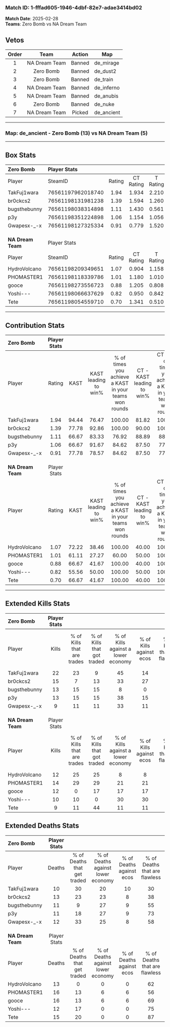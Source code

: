 ### Match ID: 1-fffad605-1946-4dbf-82e7-adae3414bd02  
**Match Date**: 2025-02-28  
**Teams**: Zero Bomb vs NA Dream Team  

## Vetos  

| Order | Team | Action | Map |
| :---: | :--: | :----: | --- |
| 1 | NA Dream Team | Banned | de_mirage |
| 2 | Zero Bomb | Banned | de_dust2 |
| 3 | Zero Bomb | Banned | de_train |
| 4 | NA Dream Team | Banned | de_inferno |
| 5 | NA Dream Team | Banned | de_anubis |
| 6 | Zero Bomb | Banned | de_nuke |
| 7 | NA Dream Team | Picked | de_ancient |

---  

### **Map**: de_ancient - Zero Bomb (13) vs NA Dream Team (5)  
---  

## Box Stats  

| **Zero Bomb**     | Player Stats      |        |           |          |       |       |       |         |        |      |     |
| :- | :- | :-: | :-: | :-: | :-: | :-: | :-: | :-: | :-: | :-: | :-: |
| Player            | SteamID           | Rating | CT Rating | T Rating | KAST  |  ADR  | Kills | Assists | Deaths | K/D  | HS% |
| TakFuj1wara       | 76561197962018740 |  1.94  |   1.934   |  2.210   | 94.44 | 120.3 |  22   |    7    |   10   | 2.20 | 31  |
| br0ckcs2          | 76561198131981238 |  1.39  |   1.594   |  1.260   | 77.78 | 111.4 |  15   |   13    |   13   | 1.15 | 13  |
| bugsthebunny      | 76561198038314898 |  1.11  |   1.430   |  0.561   | 66.67 | 77.9  |  13   |    2    |   11   | 1.18 | 46  |
| p3y               | 76561198351224898 |  1.06  |   1.154   |  1.056   | 66.67 | 62.2  |  13   |    3    |   11   | 1.18 | 23  |
| Gwapesx-_-x       | 76561198127325334 |  0.91  |   0.779   |  1.520   | 77.78 | 53.9  |   9   |    5    |   12   | 0.75 | 55  |
|                   |                   |        |           |          |       |       |       |         |        |      |     |
|                   |                   |        |           |          |       |       |       |         |        |      |     |
|                   |                   |        |           |          |       |       |       |         |        |      |     |
| **NA Dream Team** | Player Stats      |        |           |          |       |       |       |         |        |      |     |
| Player            | SteamID           | Rating | CT Rating | T Rating | KAST  |  ADR  | Kills | Assists | Deaths | K/D  | HS% |
| HydroVolcano      | 76561198209349651 |  1.07  |   0.904   |  1.158   | 72.22 | 84.6  |  12   |    4    |   13   | 0.92 | 66  |
| PHOMASTER1        | 76561198118339786 |  1.01  |   1.180   |  1.010   | 61.11 | 88.9  |  14   |    3    |   16   | 0.88 | 57  |
| gooce             | 76561198273556723 |  0.88  |   1.205   |  0.808   | 66.67 | 68.5  |  12   |    2    |   16   | 0.75 | 66  |
| Yoshi---          | 76561198066637629 |  0.82  |   0.950   |  0.842   | 55.56 | 63.4  |  10   |    4    |   12   | 0.83 | 60  |
| Tete              | 76561198054559710 |  0.70  |   1.341   |  0.510   | 66.67 | 48.9  |   9   |    1    |   15   | 0.60 | 44  |
---  

## Contribution Stats  

| **Zero Bomb**     | Player Stats |       |                      |                                                        |                           |                                                             |                          |                                                            |
| :- | :-: | :-: | :-: | :-: | :-: | :-: | :-: | :-: |
| Player            |    Rating    | KAST  | KAST leading to win% | % of times you achieve a KAST in your teams won rounds | CT - KAST leading to win% | CT - % of times you achieve a KAST in your teams won rounds | T - KAST leading to win% | T - % of times you achieve a KAST in your teams won rounds |
| TakFuj1wara       |     1.94     | 94.44 |        76.47         |                         100.00                         |           81.82           |                           100.00                            |          66.67           |                           100.00                           |
| br0ckcs2          |     1.39     | 77.78 |        92.86         |                         100.00                         |           90.00           |                           100.00                            |          100.00          |                           100.00                           |
| bugsthebunny      |     1.11     | 66.67 |        83.33         |                         76.92                          |           88.89           |                            88.89                            |          66.67           |                           50.00                            |
| p3y               |     1.06     | 66.67 |        91.67         |                         84.62                          |           87.50           |                            77.78                            |          100.00          |                           100.00                           |
| Gwapesx-_-x       |     0.91     | 77.78 |        78.57         |                         84.62                          |           87.50           |                            77.78                            |          66.67           |                           100.00                           |
|                   |              |       |                      |                                                        |                           |                                                             |                          |                                                            |
|                   |              |       |                      |                                                        |                           |                                                             |                          |                                                            |
|                   |              |       |                      |                                                        |                           |                                                             |                          |                                                            |
| **NA Dream Team** | Player Stats |       |                      |                                                        |                           |                                                             |                          |                                                            |
| Player            |    Rating    | KAST  | KAST leading to win% | % of times you achieve a KAST in your teams won rounds | CT - KAST leading to win% | CT - % of times you achieve a KAST in your teams won rounds | T - KAST leading to win% | T - % of times you achieve a KAST in your teams won rounds |
| HydroVolcano      |     1.07     | 72.22 |        38.46         |                         100.00                         |           40.00           |                           100.00                            |          37.50           |                           100.00                           |
| PHOMASTER1        |     1.01     | 61.11 |        27.27         |                         60.00                          |           50.00           |                           100.00                            |          14.29           |                           33.33                            |
| gooce             |     0.88     | 66.67 |        41.67         |                         100.00                         |           40.00           |                           100.00                            |          42.86           |                           100.00                           |
| Yoshi---          |     0.82     | 55.56 |        50.00         |                         100.00                         |           50.00           |                           100.00                            |          50.00           |                           100.00                           |
| Tete              |     0.70     | 66.67 |        41.67         |                         100.00                         |           40.00           |                           100.00                            |          42.86           |                           100.00                           |
---  

## Extended Kills Stats  

| **Zero Bomb**     | Player Stats |                            |                            |                                    |                         |                              |                                 |                                       |                    |           |
| :- | :-: | :-: | :-: | :-: | :-: | :-: | :-: | :-: | :-: | :-: |
| Player            |    Kills     | % of Kills that are trades | % of Kills that got traded | % of Kills against a lower economy | % of Kills against ecos | % of Kills that are flawless | % of Kills that are close duels | % of Kills that are assisted by flash | Pistol Round Kills | AWP Kills |
| TakFuj1wara       |      22      |             23             |             9              |                 45                 |           14            |              73              |                0                |                   0                   |         0          |     5     |
| br0ckcs2          |      15      |             7              |             13             |                 33                 |           27            |              60              |                0                |                   0                   |         0          |     0     |
| bugsthebunny      |      13      |             15             |             15             |                 8                  |            0            |              85              |                0                |                   0                   |         0          |     1     |
| p3y               |      13      |             15             |             15             |                 38                 |           15            |              69              |                0                |                   0                   |         2          |     1     |
| Gwapesx-_-x       |      9       |             11             |             11             |                 33                 |           11            |              56              |                0                |                   0                   |         0          |     0     |
|                   |              |                            |                            |                                    |                         |                              |                                 |                                       |                    |           |
|                   |              |                            |                            |                                    |                         |                              |                                 |                                       |                    |           |
|                   |              |                            |                            |                                    |                         |                              |                                 |                                       |                    |           |
| **NA Dream Team** | Player Stats |                            |                            |                                    |                         |                              |                                 |                                       |                    |           |
| Player            |    Kills     | % of Kills that are trades | % of Kills that got traded | % of Kills against a lower economy | % of Kills against ecos | % of Kills that are flawless | % of Kills that are close duels | % of Kills that are assisted by flash | Pistol Round Kills | AWP Kills |
| HydroVolcano      |      12      |             25             |             25             |                 8                  |            8            |              50              |                0                |                   8                   |         0          |     0     |
| PHOMASTER1        |      14      |             29             |             29             |                 21                 |           21            |              57              |                7                |                   0                   |         0          |     2     |
| gooce             |      12      |             0              |             17             |                 17                 |           17            |              50              |                8                |                   0                   |         0          |     1     |
| Yoshi---          |      10      |             10             |             0              |                 30                 |           30            |              60              |                0                |                   0                   |         0          |     1     |
| Tete              |      9       |             11             |             44             |                 11                 |           11            |              33              |               11                |                   0                   |         0          |     2     |
## Extended Deaths Stats  

| **Zero Bomb**     | Player Stats |                             |                                   |                          |                               |                            |                           |               |
| :- | :-: | :-: | :-: | :-: | :-: | :-: | :-: | :-: |
| Player            |    Deaths    | % of Deaths that get traded | % of Deaths against lower economy | % of Deaths against ecos | % of Deaths that are flawless | % of Deaths that are close | % of Deaths while blinded | Deaths to AWP |
| TakFuj1wara       |      10      |             30              |                20                 |            10            |              30               |             20             |             0             |       0       |
| br0ckcs2          |      13      |             23              |                23                 |            8             |              38               |             0              |             8             |       0       |
| bugsthebunny      |      11      |              9              |                27                 |            9             |              55               |             9              |             0             |       0       |
| p3y               |      11      |             18              |                27                 |            9             |              73               |             0              |             0             |       0       |
| Gwapesx-_-x       |      12      |             33              |                25                 |            8             |              58               |             0              |             0             |       0       |
|                   |              |                             |                                   |                          |                               |                            |                           |               |
|                   |              |                             |                                   |                          |                               |                            |                           |               |
|                   |              |                             |                                   |                          |                               |                            |                           |               |
| **NA Dream Team** | Player Stats |                             |                                   |                          |                               |                            |                           |               |
| Player            |    Deaths    | % of Deaths that get traded | % of Deaths against lower economy | % of Deaths against ecos | % of Deaths that are flawless | % of Deaths that are close | % of Deaths while blinded | Deaths to AWP |
| HydroVolcano      |      13      |              0              |                 0                 |            0             |              62               |             0              |             0             |       0       |
| PHOMASTER1        |      16      |             13              |                 6                 |            6             |              56               |             0              |             0             |       0       |
| gooce             |      16      |             13              |                 6                 |            6             |              69               |             0              |             0             |       1       |
| Yoshi---          |      12      |             17              |                 0                 |            0             |              75               |             0              |             0             |       0       |
| Tete              |      15      |             20              |                 0                 |            0             |              87               |             0              |             0             |       1       |
